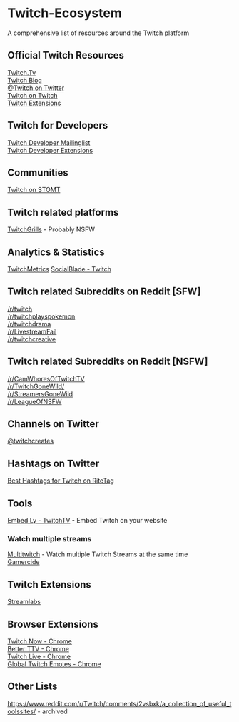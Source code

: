 # Twitch-Ecosystem
A comprehensive list of resources around the Twitch platform

## Official Twitch Resources
[Twitch.Tv](https://twitch.tv/)   
[Twitch Blog](https://blog.twitch.tv/)   
[@Twitch on Twitter](https://twitter.com/Twitch)   
[Twitch on Twitch](https://go.twitch.tv/twitch)   
[Twitch Extensions](https://www.twitch.tv/p/extensions/)   

## Twitch for Developers
[Twitch Developer Mailinglist](https://dev.twitch.tv/join)   
[Twitch Developer Extensions](https://dev.twitch.tv/extensions)   

## Communities
[Twitch on STOMT](https://www.stomt.com/twitch)   

## Twitch related platforms
[TwitchGrills](https://twitchgrills.com) - Probably NSFW  

## Analytics & Statistics
[TwitchMetrics](https://www.twitchmetrics.net)
[SocialBlade - Twitch](https://socialblade.com/twitch/)

## Twitch related Subreddits on Reddit [SFW]
[/r/twitch](https://www.reddit.com/r/Twitch/)   
[/r/twitchplayspokemon](https://www.reddit.com/r/twitchplayspokemon)   
[/r/twitchdrama](https://www.reddit.com/r/twitchdrama/)   
[/r/LivestreamFail](https://www.reddit.com/r/LivestreamFail/)   
[/r/twitchcreative](https://www.reddit.com/r/twitchcreative/)   

## Twitch related Subreddits on Reddit [NSFW]
[/r/CamWhoresOfTwitchTV](https://www.reddit.com/r/CamWhoresOfTwitchTV/)   
[/r/TwitchGoneWild/](https://www.reddit.com/r/TwitchGoneWild/)   
[/r/StreamersGoneWild](https://www.reddit.com/r/StreamersGoneWild)   
[/r/LeagueOfNSFW](https://www.reddit.com/r/LeagueOfNSFW)   

## Channels on Twitter
[@twitchcreates](https://twitter.com/twitchcreates)   

## Hashtags on Twitter
[Best Hashtags for Twitch on RiteTag](https://ritetag.com/best-hashtags-for/TWITCH)   

## Tools
[Embed.Ly - TwitchTV](http://embed.ly/provider/twitchtv) - Embed Twitch on your website   

### Watch multiple streams
[Multitwitch](http://www.multitwitch.tv/) - Watch multiple Twitch Streams at the same time   
[Gamercide](https://live.gamercide.org/)   

## Twitch Extensions
[Streamlabs](https://streamlabs.com/)   

## Browser Extensions
[Twitch Now - Chrome](https://chrome.google.com/webstore/detail/twitch-now/nlmbdmpjmlijibeockamioakdpmhjnpk)   
[Better TTV - Chrome](https://chrome.google.com/webstore/detail/betterttv/ajopnjidmegmdimjlfnijceegpefgped)   
[Twitch Live - Chrome](https://chrome.google.com/webstore/detail/twitch-live/iiljidcefnbhbpamageahhblhbbhhopm)   
[Global Twitch Emotes - Chrome](https://chrome.google.com/webstore/detail/global-twitch-emotes/pgniedifoejifjkndekolimjeclnokkb)   

## Other Lists
https://www.reddit.com/r/Twitch/comments/2vsbxk/a_collection_of_useful_toolssites/ - archived
